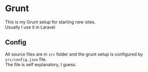 # Grunt

This is my Grunt setup for starting new sites.  
Usually I use it in Laravel

## Config

All source files are in ```src``` folder and the grunt setup is configured by ```src/config.json``` file.  
The file is self explanatory, I guess.